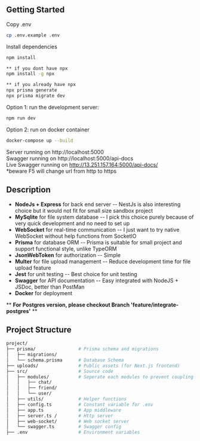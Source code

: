 ## Getting Started  

Copy .env
```bash
cp .env.example .env
```

Install dependencies
```bash
npm install

** if you dont have npx
npm install -g npx

** if you already have npx
npx prisma generate
npx prisma migrate dev
```

Option 1: run the development server:
```bash
npm run dev
```

Option 2: run on docker container
```bash
docker-compose up --build
```

Server running on http://localhost:5000  
Swagger running on http://localhost:5000/api-docs  
Live Swagger running on http://13.251.157.164:5000/api-docs/  
*beware F5 will change url from http to https

## Description  
- **NodeJs + Express** for back end server -- NestJs is also interesting choice but it would not fit for small size sandbox project
- **MySqlite** for file system database -- I pick this choice purely because of very quick development and no need to set up
- **WebSocket** for real-time communication -- I just want to try native WebSocket without help functions from SocketIO
- **Prisma** for database ORM -- Prisma is suitable for small project and support functional style, unlike TypeORM
- **JsonWebToken** for authorization -- Simple 
- **Multer** for file upload management -- Reduce development time for file upload feature
- **Jest** for unit testing -- Best choice for unit testing
- **Swagger** for API documentation -- Easy integrated with NodeJS + JSDoc, better than PostMan
- **Docker** for deployment  

** **For Postgres version, please checkout Branch 'feature/integrate-postgres'** **

## Project Structure
```bash
project/
├── prisma/                # Prisma schema and migrations
│   ├── migrations/
│   └── schema.prisma      # Database Schema
├── uploads/               # Public assets (for Next.js frontend)
├── src/                   # Source code
│   ├── modules/           # Seperate each modules to prevent coupling contains routes, services, interfaces, tests
│   │   ├── chat/         
│   │   ├── friend/
│   │   └── user/
│   ├── utils/             # Helper functions
│   ├── config.ts          # Constant variable for .env
│   ├── app.ts             # App middleware
│   ├── server.ts /        # Http server
│   ├── web-socket/        # Web socket server
│   └── swagger.ts         # Swagger config
├── .env                   # Environment variables
```

